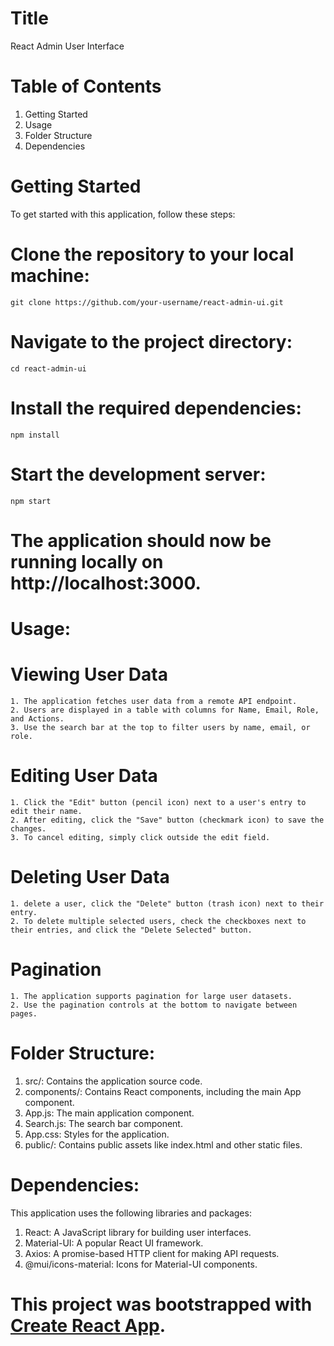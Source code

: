 # Title
React Admin User Interface

# Table of Contents
1. Getting Started
2. Usage
3. Folder Structure
4. Dependencies

# Getting Started

To get started with this application, follow these steps:

# Clone the repository to your local machine:

    git clone https://github.com/your-username/react-admin-ui.git

# Navigate to the project directory:

    cd react-admin-ui

# Install the required dependencies:
   
    npm install

# Start the development server:
    
    npm start
 # The application should now be running locally on http://localhost:3000.


# Usage: 

 # Viewing User Data

    1. The application fetches user data from a remote API endpoint.
    2. Users are displayed in a table with columns for Name, Email, Role, and Actions.
    3. Use the search bar at the top to filter users by name, email, or role.

 # Editing User Data  
    
    1. Click the "Edit" button (pencil icon) next to a user's entry to edit their name.
    2. After editing, click the "Save" button (checkmark icon) to save the changes.
    3. To cancel editing, simply click outside the edit field.

 # Deleting User Data
    
    1. delete a user, click the "Delete" button (trash icon) next to their entry.
    2. To delete multiple selected users, check the checkboxes next to their entries, and click the "Delete Selected" button.

 # Pagination
    
    1. The application supports pagination for large user datasets.
    2. Use the pagination controls at the bottom to navigate between pages.


# Folder Structure:

 1. src/: Contains the application source code.
 2.   components/: Contains React components, including the main App component.
 3.    App.js: The main application component.
 4.  Search.js: The search bar component.
 5.   App.css: Styles for the application.
 6.  public/: Contains public assets like index.html and other static files.


# Dependencies:

 This application uses the following libraries and packages:

1. React: A JavaScript library for building user interfaces.
2. Material-UI: A popular React UI framework.
3. Axios: A promise-based HTTP client for making API requests.
4. @mui/icons-material: Icons for Material-UI components.



# This project was bootstrapped with [Create React App](https://github.com/facebook/create-react-app).